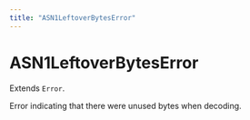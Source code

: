 ```yaml
---
title: "ASN1LeftoverBytesError"
---
```


# ASN1LeftoverBytesError

Extends `Error`.

Error indicating that there were unused bytes when decoding.
